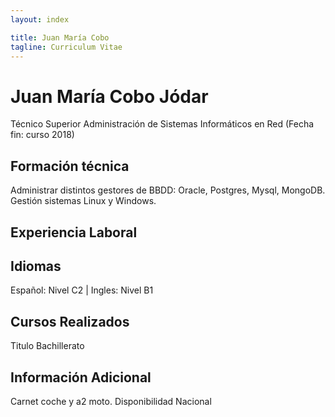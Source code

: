 ```yaml
---
layout: index

title: Juan María Cobo
tagline: Curriculum Vitae
---
```

# Juan María Cobo Jódar
Técnico Superior Administración de Sistemas Informáticos en Red (Fecha fin: curso 2018)

## Formación técnica
Administrar distintos gestores de BBDD: Oracle, Postgres, Mysql, MongoDB.
Gestión sistemas Linux y Windows.

## Experiencia Laboral


## Idiomas 
Español: Nivel C2 |
Ingles: Nivel B1

## Cursos Realizados
Titulo Bachillerato 

## Información Adicional
Carnet coche y a2 moto. 
Disponibilidad Nacional

